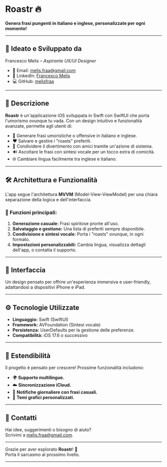 # Roastr 🔥  
**Genera frasi pungenti in italiano e inglese, personalizzate per ogni momento!**  

---

## 🎨 Ideato e Sviluppato da  
Francesco Melis – *Aspirante UX/UI Designer*  
- 📧 Email: [melis.fraa@gmail.com](mailto:melis.fraa@gmail.com)  
- 🔗 LinkedIn: [Francesco Melis](https://www.linkedin.com/in/francesco-melis-a517b8198/)  
- 💻 GitHub: [melisfraa](https://github.com/melisfraa)  

---

## 🚀 Descrizione  
**Roastr** è un'applicazione iOS sviluppata in Swift con SwiftUI che porta l'umorismo ovunque tu vada. Con un design intuitivo e funzionalità avanzate, permette agli utenti di:  
- 🎲 Generare frasi umoristiche o offensive in italiano e inglese.  
- ❤️ Salvare e gestire i "roasts" preferiti.  
- 🔗 Condividere il divertimento con amici tramite un'azione di sistema.  
- 🔊 Ascoltare le frasi con sintesi vocale per un tocco extra di comicità.  
- 🌐 Cambiare lingua facilmente tra inglese e italiano.  

---

## 🛠️ Architettura e Funzionalità  
L'app segue l'architettura **MVVM** (Model-View-ViewModel) per una chiara separazione della logica e dell'interfaccia.  

### 🔑 Funzioni principali:  
1. **Generazione casuale:** Frasi spiritose pronte all'uso.  
2. **Salvataggio e gestione:** Una lista di preferiti sempre disponibile.  
3. **Condivisione e sintesi vocale:** Porta i "roasts" ovunque, in ogni formato.  
4. **Impostazioni personalizzabili:** Cambia lingua, visualizza dettagli dell'app, o contatta il supporto.  

---

## 📱 Interfaccia  
Un design pensato per offrire un'esperienza immersiva e user-friendly, adattandosi a dispositivi iPhone e iPad.  

---

## ⚙️ Tecnologie Utilizzate  
- **Linguaggio:** Swift (SwiftUI)  
- **Framework:** AVFoundation (Sintesi vocale)  
- **Persistenza:** UserDefaults per la gestione delle preferenze.  
- **Compatibilità:** iOS 17.6 o successivo  

---

## 🌟 Estendibilità  
Il progetto è pensato per crescere! Prossime funzionalità includono:  
- 🌍 **Supporto multilingue.**  
- ☁️ **Sincronizzazione iCloud.**  
- 🔔 **Notifiche giornaliere con frasi casuali.**  
- 🎨 **Temi grafici personalizzati.**  

---

## 📧 Contatti  
Hai idee, suggerimenti o bisogno di aiuto?  
Scrivimi a [melis.fraa@gmail.com](mailto:melis.fraa@gmail.com).  

---

Grazie per aver esplorato **Roastr**! 🎉  
Porta il sarcasmo al prossimo livello.  

---
